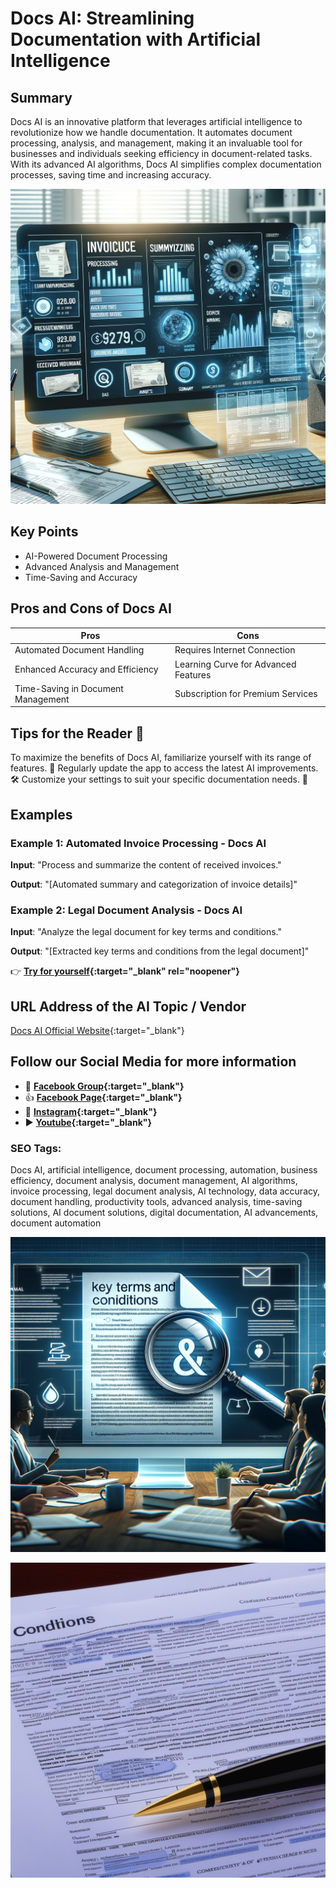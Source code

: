
# Docs AI: Streamlining Documentation with Artificial Intelligence

## Summary
Docs AI is an innovative platform that leverages artificial intelligence to revolutionize how we handle documentation. It automates document processing, analysis, and management, making it an invaluable tool for businesses and individuals seeking efficiency in document-related tasks. With its advanced AI algorithms, Docs AI simplifies complex documentation processes, saving time and increasing accuracy.

![Alt text](docsai.webp)


## Key Points
- AI-Powered Document Processing
- Advanced Analysis and Management
- Time-Saving and Accuracy

## Pros and Cons of Docs AI
| Pros | Cons |
|------|------|
| Automated Document Handling | Requires Internet Connection |
| Enhanced Accuracy and Efficiency | Learning Curve for Advanced Features |
| Time-Saving in Document Management | Subscription for Premium Services |

## Tips for the Reader 📄
To maximize the benefits of Docs AI, familiarize yourself with its range of features. 🚀 Regularly update the app to access the latest AI improvements. 🛠 Customize your settings to suit your specific documentation needs. 📁

## Examples
### Example 1: Automated Invoice Processing - Docs AI
**Input**: 
"Process and summarize the content of received invoices."

**Output**: 
"[Automated summary and categorization of invoice details]"

### Example 2: Legal Document Analysis - Docs AI
**Input**: 
"Analyze the legal document for key terms and conditions."

**Output**: 
"[Extracted key terms and conditions from the legal document]"

👉 **[Try for yourself](https://docsai.app/){:target="_blank" rel="noopener"}**

## URL Address of the AI Topic / Vendor
[Docs AI Official Website](https://docsai.app/){:target="_blank"}

## Follow our Social Media for more information
- 📘 **[Facebook Group](https://www.facebook.com/groups/trionxai){:target="_blank"}**
- 👍 **[Facebook Page](https://www.facebook.com/ai.trionxai){:target="_blank"}**
- 📸 **[Instagram](https://www.instagram.com/trionxai/){:target="_blank"}**
- ▶️ **[Youtube](https://www.youtube.com/@robotdocs/){:target="_blank"}**


### SEO Tags:
Docs AI, artificial intelligence, document processing, automation, business efficiency, document analysis, document management, AI algorithms, invoice processing, legal document analysis, AI technology, data accuracy, document handling, productivity tools, advanced analysis, time-saving solutions, AI document solutions, digital documentation, AI advancements, document automation

![Alt text](docsai1.webp)

![Alt text](docscondistion.webp)